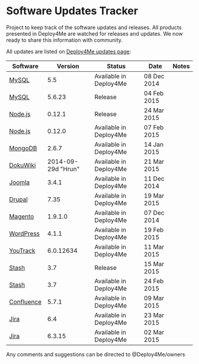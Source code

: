 # Software Updates Tracker
Project to keep track of the software updates and releases. All products presented in Deploy4Me are watched for releases and updates. We now ready to share this information with community.

All updates are listed on [Deploy4Me updates page](https://deploy4me.com/en/new-software-releases-and-updates.html?utm_source=Github&utm_medium=Github&utm_campaign=Updates):

Software | Version | Status | Date | Notes
------------ | ------------- | ------------- | ------------- | -------------
[MySQL]( https://deploy4me.com/en/install/mysql.html?utm_source=Github&utm_medium=Github&utm_campaign=Updates) | 5.5 | Available in Deploy4Me | 08 Dec 2014 | 
[MySQL]( https://deploy4me.com/en/new-software-releases-and-updates.html?utm_source=Github&utm_medium=Github&utm_campaign=Updates) | 5.6.23 | Release | 04 Feb 2015 | 
[Node.js]( https://deploy4me.com/en/new-software-releases-and-updates.html?utm_source=Github&utm_medium=Github&utm_campaign=Updates) | 0.12.1 | Release | 24 Mar 2015 | 
[Node.js]( https://deploy4me.com/en/install/node.js.html?utm_source=Github&utm_medium=Github&utm_campaign=Updates) | 0.12.0 | Available in Deploy4Me | 07 Feb 2015 | 
[MongoDB]( https://deploy4me.com/en/install/mongodb.html?utm_source=Github&utm_medium=Github&utm_campaign=Updates) | 2.6.7 | Available in Deploy4Me | 14 Jan 2015 | 
[DokuWiki]( https://deploy4me.com/en/install/dokuwiki.html?utm_source=Github&utm_medium=Github&utm_campaign=Updates) | 2014-09-29d "Hrun" | Available in Deploy4Me | 21 Mar 2015 | 
[Joomla]( https://deploy4me.com/en/install/joomla.html?utm_source=Github&utm_medium=Github&utm_campaign=Updates) | 3.4.1 | Available in Deploy4Me | 11 Dec 2014 | 
[Drupal]( https://deploy4me.com/en/install/drupal.html?utm_source=Github&utm_medium=Github&utm_campaign=Updates) | 7.35 | Available in Deploy4Me | 19 Mar 2015 | 
[Magento]( https://deploy4me.com/en/install/magento.html?utm_source=Github&utm_medium=Github&utm_campaign=Updates) | 1.9.1.0 | Available in Deploy4Me | 07 Dec 2014 | 
[WordPress]( https://deploy4me.com/en/install/wordpress.html?utm_source=Github&utm_medium=Github&utm_campaign=Updates) | 4.1.1 | Available in Deploy4Me | 19 Feb 2015 | 
[YouTrack]( https://deploy4me.com/en/install/youtrack.html?utm_source=Github&utm_medium=Github&utm_campaign=Updates) | 6.0.12634 | Available in Deploy4Me | 11 Mar 2015 | 
[Stash]( https://deploy4me.com/en/new-software-releases-and-updates.html?utm_source=Github&utm_medium=Github&utm_campaign=Updates) | 3.7 | Release | 15 Mar 2015 | 
[Stash]( https://deploy4me.com/en/install/stash.html?utm_source=Github&utm_medium=Github&utm_campaign=Updates) | 3.7 | Available in Deploy4Me | 24 Feb 2015 | 
[Confluence]( https://deploy4me.com/en/install/confluence.html?utm_source=Github&utm_medium=Github&utm_campaign=Updates) | 5.7.1 | Available in Deploy4Me | 09 Mar 2015 | 
[Jira]( https://deploy4me.com/en/install/jira.html?utm_source=Github&utm_medium=Github&utm_campaign=Updates) | 6.4 | Available in Deploy4Me | 23 Mar 2015 | 
[Jira]( https://deploy4me.com/en/install/jira.html?utm_source=Github&utm_medium=Github&utm_campaign=Updates) | 6.3.15 | Available in Deploy4Me | 02 Mar 2015 | 


Any comments and suggestions can be directed to @Deploy4Me/owners